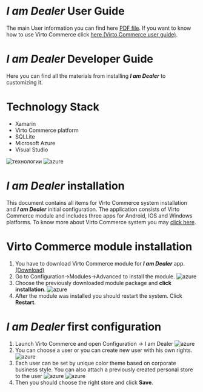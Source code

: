 # *I am Dealer* User Guide

The main User information you can find here [PDF file](http://docdro.id/hjeVX47).
If you want to know how to use Virto Commerce click [here (Virto Commerce user guide)](https://virtocommerce.com/docs/vc2userguide).

# *I am Dealer* Developer Guide

Here you can find all the materials from 
installing ***I am Dealer*** to customizing it. 

# Technology Stack
- Xamarin
- Virto Commerce platform
- SQLLite
- Microsoft Azure
- Visual Studio

![технологии](http://www.imageup.ru/img168/2695013/e5o7xbv9gpg.jpg)
![azure](http://vamsystems.com/Images/ContentImages/2015/1/windows-azure-cloud.png)

# *I am Dealer* installation

This document contains all items for Virto Commerce system installation and ***I am Dealer*** initial configuration.
The application consists of Virto Commerce module and includes three apps for Android, IOS and Windows platforms.
To know more about Virto Commerce system you may [click here](https://virtocommerce.com/docs).

# Virto Commerce module installation

1. You have to download Virto Commerce module for ***I am Dealer*** app. [(Download)](https://github.com/VirtoCommerce)
2. Go to Configuration→Modules→Advanced to install the module.
![azure](https://pp.userapi.com/c639419/v639419978/f2f7/npjw6kwLBbg.jpg)
3. Choose the previously downloaded module package and **click installation**.
![azure](https://pp.userapi.com/c639419/v639419978/f2ff/-5KydLjUF3k.jpg)
4. After the module was installed you should restart the system. Click **Restart**.

# *I am Dealer* first configuration 

1. Launch Virto Commerce and open Configuration → I am Dealer
![azure](https://pp.userapi.com/c639419/v639419978/f307/k3Y_RMozp34.jpg)
2. You can choose a user or you can create new user with his own rights.
![azure](https://pp.userapi.com/c639419/v639419978/f30e/Mn5gYTZ3wl8.jpg)
3. Each user can be set by unique color theme based on corporate business style. You can
also attach a previously created personal store to the user
![azure](https://pp.userapi.com/c639419/v639419978/f316/qSxtAY8O87o.jpg)
![azure](https://pp.userapi.com/c639419/v639419978/f320/QPTRifM9Ye0.jpg)
4. Then you should choose the right store and click **Save**.

